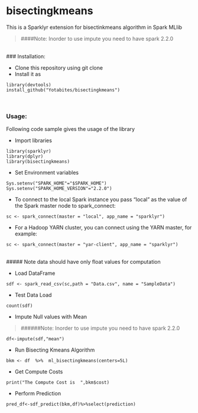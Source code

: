 # bisectingkmeans

This is a Sparklyr extension for bisectinkmeans algorithm in Spark MLlib
<br>


> ####Note: Inorder to use impute you need to have spark 2.2.0


<br>
### Installation:

* Clone this repository using git clone
* Install it as
```
library(devtools)
install_github("Yotabites/bisectingkmeans")
```
<br>

### Usage:

Following code sample gives the usage of the library

* Import libraries

```
library(sparklyr)
library(dplyr)
library(bisectingkmeans)
```

* Set Environment variables

```
Sys.setenv("SPARK_HOME"="$SPARK_HOME")
Sys.setenv("SPARK_HOME_VERSION"="2.2.0")
```

* To connect to the local Spark instance you pass “local” as the value of the Spark master node to spark_connect:
```
sc <- spark_connect(master = "local", app_name = "sparklyr")
```

* For a Hadoop YARN cluster, you can connect using the YARN master, for example:
```
sc <- spark_connect(master = "yar-client", app_name = "sparklyr")
```

<br>
##### Note data should have only float values for computation
<br>

* Load DataFrame
```
sdf <- spark_read_csv(sc,path = "Data.csv", name = "SampleData")
```
* Test Data Load
```
count(sdf)
```
* Impute Null values with Mean
> ######Note: Inorder to use impute you need to have spark 2.2.0
```
df<-impute(sdf,"mean")
```
* Run Bisecting Kmeans Algorithm
```
bkm <- df  %>%  ml_bisectingkmeans(centers=5L)
```

* Get Compute Costs
```
print("The Compute Cost is  ",bkm$cost)
```
* Perform Prediction
```
pred_df<-sdf_predict(bkm,df)%>%select(prediction)
```
